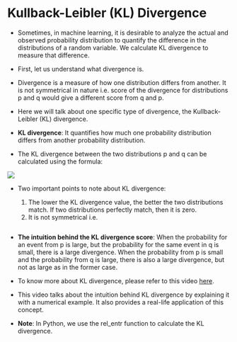 # Kullback-Leibler (KL) Divergence

- Sometimes, in machine learning, it is desirable to analyze the actual and observed probability distribution to quantify the difference in the distributions of a random variable. We calculate KL divergence to measure that difference.

- First, let us understand what divergence is.

- Divergence is a measure of how one distribution differs from another. It is not symmetrical in nature i.e. score of the divergence for distributions p and q would give a different score from q and p.

- Here we will talk about one specific type of divergence, the Kullback-Leibler (KL) divergence.

- **KL divergence**: It quantifies how much one probability distribution differs from another probability distribution.

- The KL divergence between the two distributions p and q can be calculated using the formula:

![](https://olympus.mygreatlearning.com/courses/74508/files/4905872/preview?verifier=MtH1HDYZN84AlWFiZgDRoAGyFqsmuEJNMB2iABOA)

- Two important points to note about KL divergence:

  1. The lower the KL divergence value, the better the two distributions match. If two distributions perfectly match, then it is zero.
  2. It is not symmetrical i.e.

<img src="http://latex.codecogs.com/gif.latex?D_{KL}\left(p\left|\right|q\right)!=D_{KL}\left(q\left|\right|p\right)" alt="" />

- __The intuition behind the KL divergence score__: When the probability for an event from p is large, but the probability for the same event in q is small, there is a large divergence. When the probability from p is small and the probability from q is large, there is also a large divergence, but not as large as in the former case.

- To know more about KL divergence, please refer to this video [here](https://youtu.be/xjKm4BcwqX8).

- This video talks about the intuition behind KL divergence by explaining it with a numerical example. It also provides a real-life application of this concept.

- **Note**: In Python, we use the rel_entr function to calculate the KL divergence.
